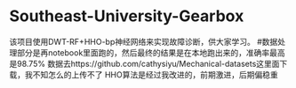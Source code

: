 # Southeast-University-Gearbox
该项目使用DWT-RF+HHO-bp神经网络来实现故障诊断，供大家学习。
#数据处理部分是再notebook里面跑的，然后最终的结果是在本地跑出来的，准确率最高是98.75%
数据去https://github.com/cathysiyu/Mechanical-datasets这里面下载，我不知怎么的上传不了
HHO算法是经过我改进的，前期激进，后期偏稳重

